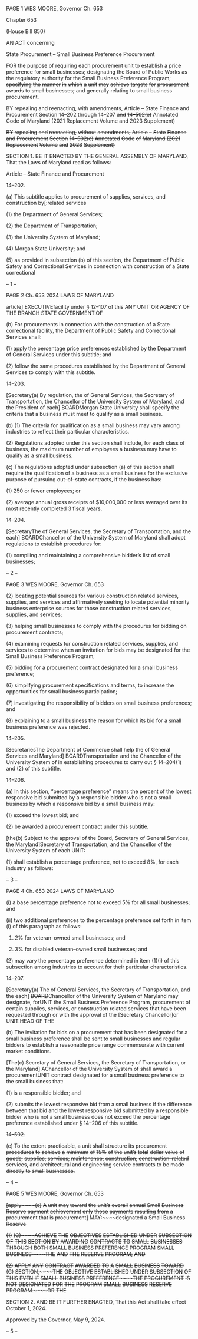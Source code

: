 PAGE 1
WES MOORE, Governor Ch. 653

Chapter 653

(House Bill 850)

AN ACT concerning

State Procurement – Small Business Preference Procurement

FOR the purpose of requiring each procurement unit to establish a price preference for
small businesses; designating the Board of Public Works as the regulatory authority
for the Small Business Preference Program; ~~specifying~~ ~~the~~ ~~manner~~ ~~in~~ ~~which~~ ~~a~~ ~~unit~~
~~may~~ ~~achieve~~ ~~targets~~ ~~for~~ ~~procurement~~ ~~awards~~ ~~to~~ ~~small~~ ~~businesses;~~ and generally
relating to small business procurement.

BY repealing and reenacting, with amendments,
Article – State Finance and Procurement
Section 14–202 through 14–207 ~~and~~ ~~14–502(e)~~
Annotated Code of Maryland
(2021 Replacement Volume and 2023 Supplement)

~~BY~~ ~~repealing~~ ~~and~~ ~~reenacting,~~ ~~without~~ ~~amendments,~~
~~Article~~ ~~–~~ ~~State~~ ~~Finance~~ ~~and~~ ~~Procurement~~
~~Section~~ ~~14–502(c)~~
~~Annotated~~ ~~Code~~ ~~of~~ ~~Maryland~~
~~(2021~~ ~~Replacement~~ ~~Volume~~ ~~and~~ ~~2023~~ ~~Supplement)~~

SECTION 1. BE IT ENACTED BY THE GENERAL ASSEMBLY OF MARYLAND,
That the Laws of Maryland read as follows:

Article – State Finance and Procurement

14–202.

(a) This subtitle applies to procurement of supplies, services, and construction
by[:related services

(1) the Department of General Services;

(2) the Department of Transportation;

(3) the University System of Maryland;

(4) Morgan State University; and

(5) as provided in subsection (b) of this section, the Department of Public
Safety and Correctional Services in connection with construction of a State correctional

– 1 –

PAGE 2
Ch. 653 2024 LAWS OF MARYLAND

article] EXECUTIVEfacility under § 12–107 of this ANY UNIT OR AGENCY OF THE
BRANCH STATE GOVERNMENT.OF

(b) For procurements in connection with the construction of a State correctional
facility, the Department of Public Safety and Correctional Services shall:

(1) apply the percentage price preferences established by the Department
of General Services under this subtitle; and

(2) follow the same procedures established by the Department of General
Services to comply with this subtitle.

14–203.

[Secretary(a) By regulation, the of General Services, the Secretary of
Transportation, the Chancellor of the University System of Maryland, and the President of
each] BOARDMorgan State University shall specify the criteria that a business must meet
to qualify as a small business.

(b) (1) The criteria for qualification as a small business may vary among
industries to reflect their particular characteristics.

(2) Regulations adopted under this section shall include, for each class of
business, the maximum number of employees a business may have to qualify as a small
business.

(c) The regulations adopted under subsection (a) of this section shall require the
qualification of a business as a small business for the exclusive purpose of pursuing
out–of–state contracts, if the business has:

(1) 250 or fewer employees; or

(2) average annual gross receipts of $10,000,000 or less averaged over its
most recently completed 3 fiscal years.

14–204.

[SecretaryThe of General Services, the Secretary of Transportation, and the
each] BOARDChancellor of the University System of Maryland shall adopt regulations to
establish procedures for:

(1) compiling and maintaining a comprehensive bidder’s list of small
businesses;

– 2 –

PAGE 3
WES MOORE, Governor Ch. 653

(2) locating potential sources for various construction related services,
supplies, and services and affirmatively seeking to locate potential minority business
enterprise sources for those construction related services, supplies, and services;

(3) helping small businesses to comply with the procedures for bidding on
procurement contracts;

(4) examining requests for construction related services, supplies, and
services to determine when an invitation for bids may be designated for the Small Business
Preference Program;

(5) bidding for a procurement contract designated for a small business
preference;

(6) simplifying procurement specifications and terms, to increase the
opportunities for small business participation;

(7) investigating the responsibility of bidders on small business
preferences; and

(8) explaining to a small business the reason for which its bid for a small
business preference was rejected.

14–205.

[SecretariesThe Department of Commerce shall help the of General Services and
Maryland] BOARDTransportation and the Chancellor of the University System of in
establishing procedures to carry out § 14–204(1) and (2) of this subtitle.

14–206.

(a) In this section, “percentage preference” means the percent of the lowest
responsive bid submitted by a responsible bidder who is not a small business by which a
responsive bid by a small business may:

(1) exceed the lowest bid; and

(2) be awarded a procurement contract under this subtitle.

[the(b) Subject to the approval of the Board, Secretary of General Services, the
Maryland]Secretary of Transportation, and the Chancellor of the University System of
each UNIT:

(1) shall establish a percentage preference, not to exceed 8%, for each
industry as follows:

– 3 –

PAGE 4
Ch. 653 2024 LAWS OF MARYLAND

(i) a base percentage preference not to exceed 5% for all small
businesses; and

(ii) two additional preferences to the percentage preference set forth
in item (i) of this paragraph as follows:

1. 2% for veteran–owned small businesses; and

2. 3% for disabled veteran–owned small businesses; and

(2) may vary the percentage preference determined in item (1)(i) of this
subsection among industries to account for their particular characteristics.

14–207.

[Secretary(a) The of General Services, the Secretary of Transportation, and the
each] ~~BOARD~~Chancellor of the University System of Maryland may designate, forUNIT
the Small Business Preference Program, procurement of certain supplies, services, or
construction related services that have been requested through or with the approval of the
[Secretary Chancellor]or UNIT.HEAD OF THE

(b) The invitation for bids on a procurement that has been designated for a small
business preference shall be sent to small businesses and regular bidders to establish a
reasonable price range commensurate with current market conditions.

[The(c) Secretary of General Services, the Secretary of Transportation, or the
Maryland] AChancellor of the University System of shall award a procurementUNIT
contract designated for a small business preference to the small business that:

(1) is a responsible bidder; and

(2) submits the lowest responsive bid from a small business if the
difference between that bid and the lowest responsive bid submitted by a responsible bidder
who is not a small business does not exceed the percentage preference established under §
14–206 of this subtitle.

~~14–502.~~

~~(c)~~ ~~To~~ ~~the~~ ~~extent~~ ~~practicable,~~ ~~a~~ ~~unit~~ ~~shall~~ ~~structure~~ ~~its~~ ~~procurement~~ ~~procedures~~ ~~to~~
~~achieve~~ ~~a~~ ~~minimum~~ ~~of~~ ~~15%~~ ~~of~~ ~~the~~ ~~unit’s~~ ~~total~~ ~~dollar~~ ~~value~~ ~~of~~ ~~goods,~~ ~~supplies,~~ ~~services,~~
~~maintenance,~~ ~~construction,~~ ~~construction–related~~ ~~services,~~ ~~and~~ ~~architectural~~ ~~and~~
~~engineering~~ ~~service~~ ~~contracts~~ ~~to~~ ~~be~~ ~~made~~ ~~directly~~ ~~to~~ ~~small~~ ~~businesses.~~

– 4 –

PAGE 5
WES MOORE, Governor Ch. 653

~~[apply~~~~(e)~~ ~~A~~ ~~unit~~ ~~may~~ ~~toward~~ ~~the~~ ~~unit’s~~ ~~overall~~ ~~annual~~ ~~Small~~ ~~Business~~ ~~Reserve~~
~~payment~~ ~~achievement~~ ~~only~~ ~~those~~ ~~payments~~ ~~resulting~~ ~~from~~ ~~a~~ ~~procurement~~ ~~that~~ ~~is~~
~~procurement]~~ ~~MAY:~~~~designated~~ ~~a~~ ~~Small~~ ~~Business~~ ~~Reserve~~

~~(1)~~ ~~(C)~~~~ACHIEVE~~ ~~THE~~ ~~OBJECTIVES~~ ~~ESTABLISHED~~ ~~UNDER~~ ~~SUBSECTION~~
~~OF~~ ~~THIS~~ ~~SECTION~~ ~~BY~~ ~~AWARDING~~ ~~CONTRACTS~~ ~~TO~~ ~~SMALL~~ ~~BUSINESSES~~ ~~THROUGH~~ ~~BOTH~~
~~SMALL~~ ~~BUSINESS~~ ~~PREFERENCE~~ ~~PROGRAM~~ ~~SMALL~~ ~~BUSINESS~~~~THE~~ ~~AND~~ ~~THE~~
~~RESERVE~~ ~~PROGRAM;~~ ~~AND~~

~~(2)~~ ~~APPLY~~ ~~ANY~~ ~~CONTRACT~~ ~~AWARDED~~ ~~TO~~ ~~A~~ ~~SMALL~~ ~~BUSINESS~~ ~~TOWARD~~
~~(C)~~ ~~SECTION,~~~~THE~~ ~~OBJECTIVE~~ ~~ESTABLISHED~~ ~~UNDER~~ ~~SUBSECTION~~ ~~OF~~ ~~THIS~~ ~~EVEN~~ ~~IF~~
~~SMALL~~ ~~BUSINESS~~ ~~PREFERENCE~~~~THE~~ ~~PROCUREMENT~~ ~~IS~~ ~~NOT~~ ~~DESIGNATED~~ ~~FOR~~ ~~THE~~
~~PROGRAM~~ ~~SMALL~~ ~~BUSINESS~~ ~~RESERVE~~ ~~PROGRAM.~~~~OR~~ ~~THE~~

SECTION 2. AND BE IT FURTHER ENACTED, That this Act shall take effect
October 1, 2024.

Approved by the Governor, May 9, 2024.

– 5 –